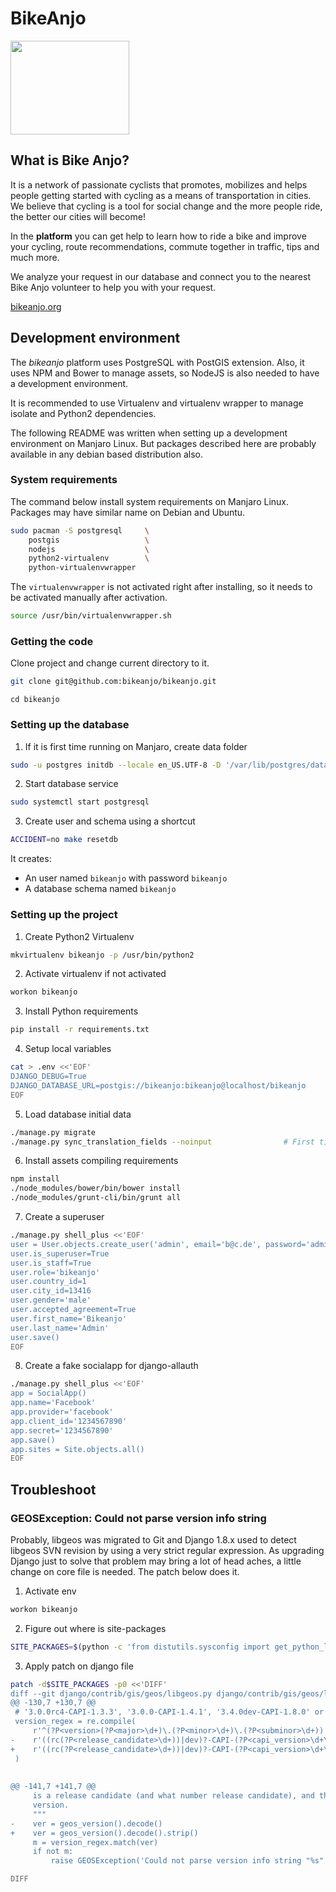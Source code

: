 # BikeAnjo

<img src="https://user-images.githubusercontent.com/67010805/114570242-0cbb9680-9c4c-11eb-9aa2-a9fb6cf49e5c.png" height="150" width="190">


## What is Bike Anjo?

It is a network of passionate cyclists that promotes, mobilizes and helps people getting started with cycling as a means of transportation in cities. We believe that cycling is a tool for social change and the more people ride, the better our cities will become!

In the **platform** you can get help to learn how to ride a bike and improve your cycling, route recommendations, commute together in traffic, tips and much more.

We analyze your request in our database and connect you to the nearest Bike Anjo volunteer to help you with your request.

[bikeanjo.org](http://bikeanjo.org/)


## Development environment

The *bikeanjo* platform uses PostgreSQL with PostGIS extension. Also, it uses
NPM and Bower to manage assets, so NodeJS is also needed to have a development
environment.

It is recommended to use Virtualenv and virtualenv wrapper to manage isolate and
Python2 dependencies.

The following README was written when setting up a development environment on
Manjaro Linux. But packages described here are probably available in any debian
based distribution also.

### System requirements

The command below install system requirements on Manjaro Linux. Packages may
have similar name on Debian and Ubuntu.

```sh
sudo pacman -S postgresql     \
    postgis                   \
    nodejs                    \
    python2-virtualenv        \
    python-virtualenvwrapper
```

The `virtualenvwrapper` is not activated right after installing, so it needs to
be activated manually after activation.

```sh
source /usr/bin/virtualenvwrapper.sh 
```


### Getting the code

Clone project and change current directory to it. 

```sh
git clone git@github.com:bikeanjo/bikeanjo.git
```

```
cd bikeanjo
```


### Setting up the database

1. If it is first time running on Manjaro, create data folder
```sh
sudo -u postgres initdb --locale en_US.UTF-8 -D '/var/lib/postgres/data'
```

2. Start database service
```sh
sudo systemctl start postgresql
```

3. Create user and schema using a shortcut
```sh
ACCIDENT=no make resetdb
```

It creates:

* An user named `bikeanjo` with password `bikeanjo`
* A database schema named `bikeanjo`


### Setting up the project


1. Create Python2 Virtualenv
```sh
mkvirtualenv bikeanjo -p /usr/bin/python2
```

2. Activate virtualenv if not activated
```sh
workon bikeanjo
```

3. Install Python requirements
```sh
pip install -r requirements.txt
```

4. Setup local variables
```sh
cat > .env <<'EOF'
DJANGO_DEBUG=True
DJANGO_DATABASE_URL=postgis://bikeanjo:bikeanjo@localhost/bikeanjo
EOF
```

5. Load database initial data
```sh
./manage.py migrate
./manage.py sync_translation_fields --noinput                # First time only!
```

6. Install assets compiling requirements
```sh
npm install
./node_modules/bower/bin/bower install
./node_modules/grunt-cli/bin/grunt all
```

7. Create a superuser
```sh
./manage.py shell_plus <<'EOF'
user = User.objects.create_user('admin', email='b@c.de', password='admin')
user.is_superuser=True
user.is_staff=True
user.role='bikeanjo'
user.country_id=1
user.city_id=13416
user.gender='male'
user.accepted_agreement=True
user.first_name='Bikeanjo'
user.last_name='Admin'
user.save()
EOF
```

8. Create a fake socialapp for django-allauth
```sh
./manage.py shell_plus <<'EOF'
app = SocialApp()
app.name='Facebook'
app.provider='facebook'
app.client_id='1234567890'
app.secret='1234567890'
app.save()
app.sites = Site.objects.all()
EOF
```



## Troubleshoot

### GEOSException: Could not parse version info string

Probably, libgeos was migrated to Git and Django 1.8.x used to detect libgeos
SVN revision by using a very strict regular expression. As upgrading Django just
to solve that problem may bring a lot of head aches, a little change on core
file is needed. The patch below does it.

1. Activate env
```sh
workon bikeanjo
```

2. Figure out where is site-packages
```sh
SITE_PACKAGES=$(python -c 'from distutils.sysconfig import get_python_lib; print(get_python_lib())')
```

3. Apply patch on django file
```sh
patch -d$SITE_PACKAGES -p0 <<'DIFF'
diff --git django/contrib/gis/geos/libgeos.py django/contrib/gis/geos/libgeos.py
@@ -130,7 +130,7 @@
 # '3.0.0rc4-CAPI-1.3.3', '3.0.0-CAPI-1.4.1', '3.4.0dev-CAPI-1.8.0' or '3.4.0dev-CAPI-1.8.0 r0'
 version_regex = re.compile(
     r'^(?P<version>(?P<major>\d+)\.(?P<minor>\d+)\.(?P<subminor>\d+))'
-    r'((rc(?P<release_candidate>\d+))|dev)?-CAPI-(?P<capi_version>\d+\.\d+\.\d+)( r\d+)?$'
+    r'((rc(?P<release_candidate>\d+))|dev)?-CAPI-(?P<capi_version>\d+\.\d+\.\d+)( \w+)?$'
 )
 
 
@@ -141,7 +141,7 @@
     is a release candidate (and what number release candidate), and the C API
     version.
     """
-    ver = geos_version().decode()
+    ver = geos_version().decode().strip()
     m = version_regex.match(ver)
     if not m:
         raise GEOSException('Could not parse version info string "%s"' % ver)

DIFF
```
